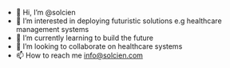 - 👋 Hi, I’m @solcien
- 👀 I’m interested in deploying futuristic solutions e.g healthcare management systems
- 🌱 I’m currently learning to build the future
- 💞️ I’m looking to collaborate on healthcare systems
- 📫 How to reach me info@solcien.com

<!---
solcien/solcien is a ✨ special ✨ repository because its `README.md` (this file) appears on your GitHub profile.
You can click the Preview link to take a look at your changes.
--->
